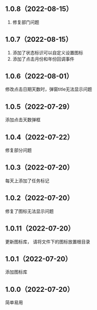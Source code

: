 ## 1.0.8（2022-08-15）
1. 修复部门问题
## 1.0.7（2022-08-15）
1. 添加了状态标识可以自定义设置图标
2. 添加了点击月份和年份回调事件
## 1.0.6（2022-08-01）
修改点击日期天数时，弹窗title无法显示问题
## 1.0.5（2022-07-29）
添加点击天数弹框
## 1.0.4（2022-07-22）
修复部分问题
## 1.0.3（2022-07-20）
每天上添加了任务标记
## 1.0.2（2022-07-20）
修复了图标无法显示问题
## 1.0.11（2022-07-20）
更新图标库， 请将文件下的图标放置根目录
## 1.0.1（2022-07-20）
添加图标库
## 1.0.0（2022-07-20）
简单易用

